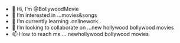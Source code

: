 - 👋 Hi, I’m @BollywoodMovie
- 👀 I’m interested in ...movies&songs
- 🌱 I’m currently learning .onlinework..
- 💞️ I’m looking to collaborate on ...new hollywood bollywood movies
- 📫 How to reach me ...
newhollywood bollywood movies
<!---
BollywoodMovie/BollywoodMovie is a ✨ special ✨ repository because its `README.md` (this file) appears on your GitHub profile.
You can click the Preview link to take a look at your changes.
--->
